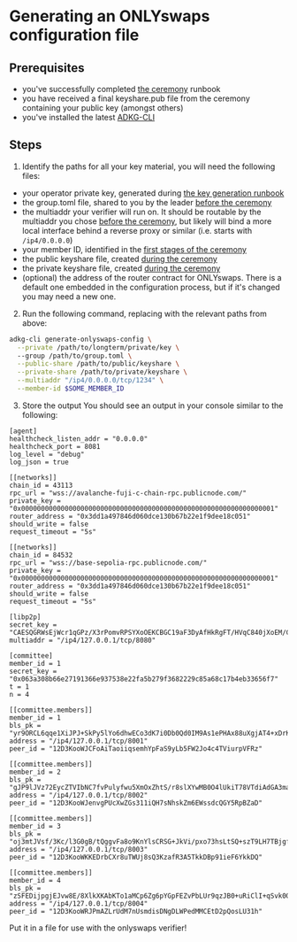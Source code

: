 # Generating an ONLYswaps configuration file

## Prerequisites
- you've successfully completed [the ceremony](./run-ceremony-operator.md) runbook
- you have received a final keyshare.pub file from the ceremony containing your public key (amongst others)
- you've installed the latest [ADKG-CLI](./installing-cli.md)

## Steps
1. Identify the paths for all your key material, you will need the following files:
- your operator private key, generated during [the key generation runbook](./operator-key-generation.md)
- the group.toml file, shared to you by the leader [before the ceremony](./pre-ceremony-operator.md) 
- the multiaddr your verifier will run on. It should be routable by the multiaddr you chose [before the ceremony](./pre-ceremony-operator.md), but likely will bind a more local interface behind a reverse proxy or similar (i.e. starts with `/ip4/0.0.0.0`)
- your member ID, identified in the [first stages of the ceremony](./run-ceremony-operator.md)
- the public keyshare file, created [during the ceremony](./run-ceremony-operator.md)
- the private keyshare file, created [during the ceremony](./run-ceremony-operator.md)
- (optional) the address of the router contract for ONLYswaps. There is a default one embedded in the configuration process, but if it's changed you may need a new one.

2. Run the following command, replacing with the relevant paths from above:
```bash
adkg-cli generate-onlyswaps-config \
  --private /path/to/longterm/private/key \       
  --group /path/to/group.toml \
  --public-share /path/to/public/keyshare \
  --private-share /path/to/private/keyshare \
  --multiaddr "/ip4/0.0.0.0/tcp/1234" \
  --member-id $SOME_MEMBER_ID
```

3. Store the output
You should see an output in your console similar to the following:
```
[agent]
healthcheck_listen_addr = "0.0.0.0"
healthcheck_port = 8081
log_level = "debug"
log_json = true

[[networks]]
chain_id = 43113
rpc_url = "wss://avalanche-fuji-c-chain-rpc.publicnode.com/"
private_key = "0x0000000000000000000000000000000000000000000000000000000000000001"
router_address = "0x3dd1a497846d060dce130b67b22e1f9dee18c051"
should_write = false
request_timeout = "5s"

[[networks]]
chain_id = 84532
rpc_url = "wss://base-sepolia-rpc.publicnode.com/"
private_key = "0x0000000000000000000000000000000000000000000000000000000000000001"
router_address = "0x3dd1a497846d060dce130b67b22e1f9dee18c051"
should_write = false
request_timeout = "5s"

[libp2p]
secret_key = "CAESQGRWsEjWcr1qGPz/X3rPomvRPSYXoOEKCBGC19aF3DyAfHkRgFT/HVqC840jXoEM/C34EkpM6VOpvcZvMZI1SxE="
multiaddr = "/ip4/127.0.0.1/tcp/8080"

[committee]
member_id = 1
secret_key = "0x063a308b66e27191366e937538e22fa5b279f3682229c85a68c17b4eb33656f7"
t = 1
n = 4

[[committee.members]]
member_id = 1
bls_pk = "yr9ORCL6qqe1XiJPJ+SkPy5lYo6dhwECo3dK7i0Db0Qd0IM9As1ePHAx88uXgjAT4+xDrKrsW9rjRsErPygiVQ=="
address = "/ip4/127.0.0.1/tcp/8001"
peer_id = "12D3KooWJCFoAiTaoiiqsemhYpFaS9yLb5FW2Jo4c4TViurpVFRz"

[[committee.members]]
member_id = 2
bls_pk = "gJP9lJVz72EycZTVIbNC7fvPulyfwu5XmOxZhtS/r8slXYwMB0O4lUkiT78VTdiAdGA3man8j4hQDI/nRTbvQw=="
address = "/ip4/127.0.0.1/tcp/8002"
peer_id = "12D3KooWJenvgPUcXwZGs311iQH7sNhskZm6EWssdcQGY5RpBZaD"

[[committee.members]]
member_id = 3
bls_pk = "oj3mtJVsf/3Kc/l3G0gB/tQggvFa8o9KnYlsCRSG+JkVi/pxo73hsLtSQ+szT9LH7TBjgfYc5+NuuSDdm6OsUA=="
address = "/ip4/127.0.0.1/tcp/8003"
peer_id = "12D3KooWKKEDrbCXr8uTWUj8sQ3KzafR3A5TkkDBp91ieF6YkkDQ"

[[committee.members]]
member_id = 4
bls_pk = "zSFEDijpgjEJvw8E/8XlkXKAbKTo1aMCp6Zg6pYGpFEZvPbLUr9qzJB0+uRiClI+qSvk0Q2jNX3Gs3nG55GQSg=="
address = "/ip4/127.0.0.1/tcp/8004"
peer_id = "12D3KooWRJPmAZLrUdM7nUsmdisDNgDLWPedMMCEtD2pQosLU31h"
```

Put it in a file for use with the onlyswaps verifier!
